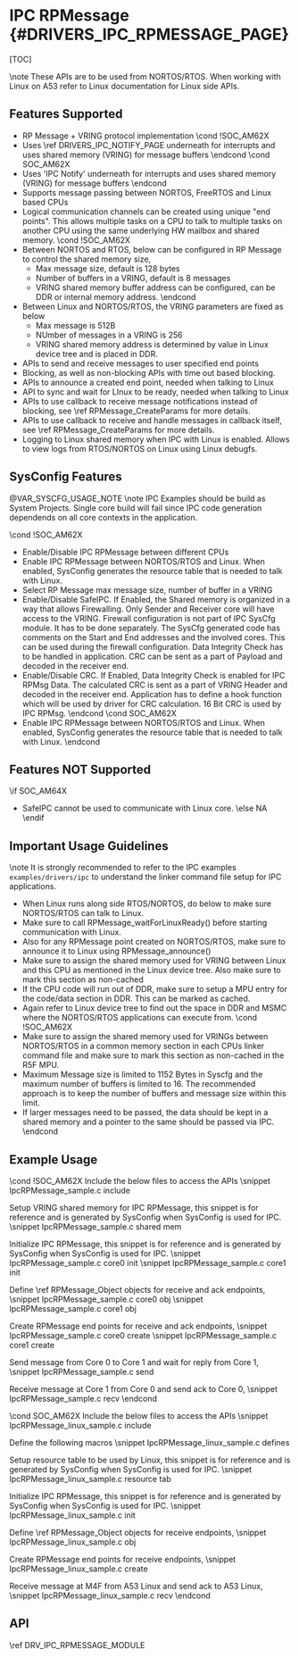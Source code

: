 # IPC RPMessage {#DRIVERS_IPC_RPMESSAGE_PAGE}

[TOC]

\note These APIs are to be used from NORTOS/RTOS. When working with Linux on A53 refer to Linux documentation for Linux side APIs.

## Features Supported

- RP Message + VRING protocol implementation
\cond !SOC_AM62X
- Uses \ref DRIVERS_IPC_NOTIFY_PAGE underneath for interrupts and uses shared memory (VRING) for message buffers
\endcond
\cond SOC_AM62X
- Uses 'IPC Notify' underneath for interrupts and uses shared memory (VRING) for message buffers
\endcond
- Supports message passing between NORTOS, FreeRTOS and Linux based CPUs
- Logical communication channels can be created using unique "end points". This allows multiple tasks on a CPU to talk to multiple tasks
  on another CPU using the same underlying HW mailbox and shared memory.
\cond !SOC_AM62X
- Between NORTOS and RTOS, below can be configured in RP Message to control the shared memory size,
  - Max message size, default is 128 bytes
  - Number of buffers in a VRING, default is 8 messages
  - VRING shared memory buffer address can be configured, can be DDR or internal memory address.
\endcond
- Between Linux and NORTOS/RTOS, the VRING parameters are fixed as below
  - Max message is 512B
  - NUmber of messages in a VRING is 256
  - VRING shared memory address is determined by value in Linux device tree and is placed in DDR.
- APIs to send and receive messages to user specified end points
- Blocking, as well as non-blocking APIs with time out based blocking.
- APIs to announce a created end point, needed when talking to Linux
- API to sync and wait for LInux to be ready, needed when talking to Linux
- APIs to use callback to receive message notifications instead of blocking, see \ref RPMessage_CreateParams for more details.
- APIs to use callback to receive and handle messages in callback itself, see \ref RPMessage_CreateParams for more details.
- Logging to Linux shared memory when IPC with Linux is enabled. Allows to view logs from RTOS/NORTOS on Linux using Linux debugfs.

## SysConfig Features

@VAR_SYSCFG_USAGE_NOTE
\note IPC Examples should be build as System Projects. Single core build will fail since IPC code generation dependends on all core contexts in the application.

\cond !SOC_AM62X
- Enable/Disable IPC RPMessage between different CPUs
- Enable IPC RPMessage between NORTOS/RTOS and Linux. When enabled, SysConfig generates the resource table that is needed to talk with Linux.
- Select RP Message max message size, number of buffer in a VRING
- Enable/Disable SafeIPC. If Enabled, the Shared memory is organized in a way that allows Firewalling. Only Sender and Receiver core will have access to the VRING.
  Firewall configuration is not part of IPC SysCfg module. It has to be done separately. The SysCfg generated code has comments on the Start and End addresses and
  the involved cores. This can be used during the firewall configuration. Data Integrity Check has to be handled in application. CRC can be sent as a part of Payload and decoded in the receiver end.
- Enable/Disable CRC. If Enabled, Data Integrity Check is enabled for IPC RPMsg Data. The calculated CRC is sent as a part of VRING Header and decoded in the
  receiver end. Application has to define a hook function which will be used by driver for CRC calculation. 16 Bit CRC is used by IPC RPMsg.
\endcond
\cond SOC_AM62X
- Enable IPC RPMessage between NORTOS/RTOS and Linux. When enabled, SysConfig generates the resource table that is needed to talk with Linux.
\endcond

## Features NOT Supported
\if SOC_AM64X
- SafeIPC cannot be used to communicate with Linux core.
\else
NA
\endif

## Important Usage Guidelines

\note It is strongly recommended to refer to the IPC examples `examples/drivers/ipc` to understand the linker command file setup for IPC applications.

- When Linux runs along side RTOS/NORTOS, do below to make sure NORTOS/RTOS can talk to Linux.
 - Make sure to call RPMessage_waitForLinuxReady() before starting communication with Linux.
 - Also for any RPMessage point created on NORTOS/RTOS, make sure to announce it to Linux using RPMessage_announce()
 - Make sure to assign the shared memory used for VRING between Linux and this CPU as mentioned in the Linux device tree.
   Also make sure to mark this section as non-cached
 - If the CPU code will run out of DDR, make sure to setup a MPU entry for the code/data section in DDR. This can be
   marked as cached.
 - Again refer to Linux device tree to find out the space in DDR and MSMC where the NORTOS/RTOS applications can execute from.
 \cond !SOC_AM62X
- Make sure to assign the shared memory used for VRINGs between NORTOS/RTOS in a common memory section in each CPUs linker command file
  and make sure to mark this section as non-cached in the R5F MPU.
- Maximum Message size is limited to 1152 Bytes in Syscfg and the maximum number of buffers is limited to 16.
The recommended approach is to keep the number of buffers and message size within this limit.
- If larger messages need to be passed, the data should be kept in a shared memory and a pointer to the same should be passed via IPC.
\endcond

## Example Usage

\cond !SOC_AM62X
Include the below files to access the APIs
\snippet IpcRPMessage_sample.c include

Setup VRING shared memory for IPC RPMessage, this snippet is for reference and is generated by SysConfig when SysConfig is used for IPC.
\snippet IpcRPMessage_sample.c shared mem

Initialize IPC RPMessage, this snippet is for reference and is generated by SysConfig when SysConfig is used for IPC.
\snippet IpcRPMessage_sample.c core0 init
\snippet IpcRPMessage_sample.c core1 init

Define \ref RPMessage_Object objects for receive and ack endpoints,
\snippet IpcRPMessage_sample.c core0 obj
\snippet IpcRPMessage_sample.c core1 obj

Create RPMessage end points for receive and ack endpoints,
\snippet IpcRPMessage_sample.c core0 create
\snippet IpcRPMessage_sample.c core1 create

Send message from Core 0 to Core 1 and wait for reply from Core 1,
\snippet IpcRPMessage_sample.c send

Receive message at Core 1 from Core 0 and send ack to Core 0,
\snippet IpcRPMessage_sample.c recv
\endcond

\cond SOC_AM62X
Include the below files to access the APIs
\snippet IpcRPMessage_linux_sample.c include

Define the following macros
\snippet IpcRPMessage_linux_sample.c defines

Setup resource table to be used by Linux, this snippet is for reference and is generated by SysConfig when SysConfig is used for IPC.
\snippet IpcRPMessage_linux_sample.c resource tab

Initialize IPC RPMessage, this snippet is for reference and is generated by SysConfig when SysConfig is used for IPC.
\snippet IpcRPMessage_linux_sample.c init

Define \ref RPMessage_Object objects for receive endpoints,
\snippet IpcRPMessage_linux_sample.c obj

Create RPMessage end points for receive endpoints,
\snippet IpcRPMessage_linux_sample.c create

Receive message at M4F from A53 Linux and send ack to A53 Linux,
\snippet IpcRPMessage_linux_sample.c recv
\endcond
## API

\ref DRV_IPC_RPMESSAGE_MODULE
